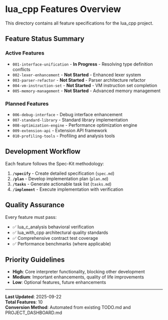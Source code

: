 # lua_cpp Features Overview

This directory contains all feature specifications for the lua_cpp project.

## Feature Status Summary

### Active Features
- `001-interface-unification` - **In Progress** - Resolving type definition conflicts
- `002-lexer-enhancement` - **Not Started** - Enhanced lexer system
- `003-parser-refactor` - **Not Started** - Parser architecture refactor  
- `004-vm-instruction-set` - **Not Started** - VM instruction set completion
- `005-memory-management` - **Not Started** - Advanced memory management

### Planned Features  
- `006-debug-interface` - Debug interface enhancement
- `007-standard-library` - Standard library implementation
- `008-optimization-engine` - Performance optimization engine
- `009-extension-api` - Extension API framework
- `010-profiling-tools` - Profiling and analysis tools

## Development Workflow

Each feature follows the Spec-Kit methodology:

1. **`/specify`** - Create detailed specification (`spec.md`)
2. **`/plan`** - Develop implementation plan (`plan.md`)  
3. **`/tasks`** - Generate actionable task list (`tasks.md`)
4. **`/implement`** - Execute implementation with verification

## Quality Assurance

Every feature must pass:
- ✅ lua_c_analysis behavioral verification
- ✅ lua_with_cpp architectural quality standards  
- ✅ Comprehensive contract test coverage
- ✅ Performance benchmarks (where applicable)

## Priority Guidelines

- **High**: Core interpreter functionality, blocking other development
- **Medium**: Important enhancements, quality of life improvements
- **Low**: Optional features, future enhancements

---
**Last Updated**: 2025-09-22  
**Total Features**: 10  
**Conversion Method**: Automated from existing TODO.md and PROJECT_DASHBOARD.md
